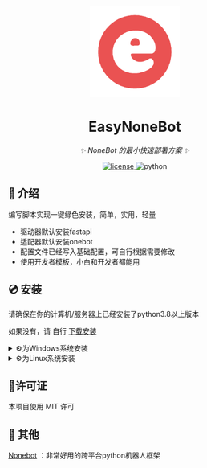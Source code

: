 <div align="center">
  <a href="https://v2.nonebot.dev/store"><img src="https://github.com/Kaguya233qwq/EasyNoneBot/blob/master/icon/easy_nonebot.png" width="180" height="180" alt="EasyNoneBotLogo"></a>
</div>

<div align="center">

# EasyNoneBot

_✨ NoneBot 的最小快速部署方案 ✨_


<a href="./LICENSE">
    <img src="https://img.shields.io/github/license/owner/nonebot-plugin-example.svg" alt="license">
</a>
<img src="https://img.shields.io/badge/python-3.8+-blue.svg" alt="python">

</div>

## 📖 介绍

编写脚本实现一键绿色安装，简单，实用，轻量

- 驱动器默认安装fastapi
- 适配器默认安装onebot
- 配置文件已经写入基础配置，可自行根据需要修改
- 使用开发者模板，小白和开发者都能用

## 💿 安装

请确保在你的计算机/服务器上已经安装了python3.8以上版本

如果没有，请 自行 [下载安装](https://www.python.org/downloads/)

<details>
<summary>⚙️为Windows系统安装</summary>

## 1.git方式(推荐)
git clone 本项目，选择直接双击运行"install_for_windows.bat"

`git clone https://github.com/Kaguya233qwq/EasyNoneBot.git`

## 2.curl方式(不推荐)

由于raw.githubusercontent.com被dns污染，可能需要手动修改hosts文件才能正常执行

`curl https://raw.githubusercontent.com/Kaguya233qwq/EasyNoneBot/master/install_for_windows.bat`

</details>

<details>
<summary>⚙️为Linux系统安装</summary>

## 直接使用命令安装

`sh -c "$(curl -fsSL https://raw.githubusercontent.com/Kaguya233qwq/EasyNoneBot/master/install_for_linux.sh)"`

如果不能执行，请修改hosts文件：

1.用熟悉的文本编辑器打开hosts 

`sudo vim /etc/hosts`

2.查询raw.githubusercontent.com的[ip地址](https://tool.lu/ip/) ：

`185.199.108.133`

3.在hosts文件的最下面一行添加：

`185.199.108.133 raw.githubusercontent.com`

保存退出后再次运行即可


</details>


## 🔑许可证

本项目使用 MIT 许可

## 🔖 其他

[Nonebot](https://nb2.baka.icu/) ：非常好用的跨平台python机器人框架


